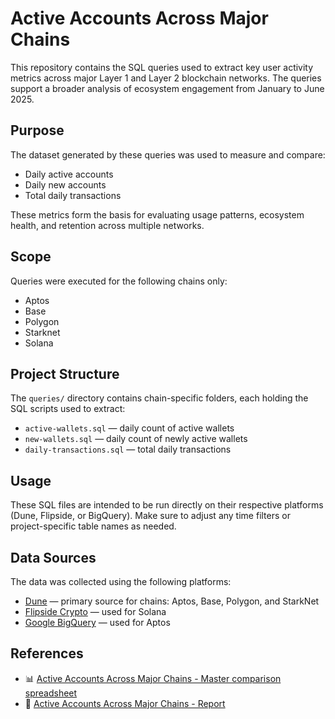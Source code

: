 # Active Accounts Across Major Chains

This repository contains the SQL queries used to extract key user activity metrics across major Layer 1 and Layer 2 blockchain networks. The queries support a broader analysis of ecosystem engagement from January to June 2025.

## Purpose

The dataset generated by these queries was used to measure and compare:

- Daily active accounts
- Daily new accounts
- Total daily transactions

These metrics form the basis for evaluating usage patterns, ecosystem health, and retention across multiple networks.

## Scope

Queries were executed for the following chains only:

- Aptos
- Base
- Polygon
- Starknet
- Solana

## Project Structure

The `queries/` directory contains chain-specific folders, each holding the SQL scripts used to extract:
- `active-wallets.sql` — daily count of active wallets
- `new-wallets.sql` — daily count of newly active wallets
- `daily-transactions.sql` — total daily transactions

## Usage

These SQL files are intended to be run directly on their respective platforms (Dune, Flipside, or BigQuery). Make sure to adjust any time filters or project-specific table names as needed.

## Data Sources

The data was collected using the following platforms:

- [Dune](https://dune.com/) — primary source for chains: Aptos, Base, Polygon, and StarkNet  
- [Flipside Crypto](https://flipsidecrypto.xyz/) — used for Solana  
- [Google BigQuery](https://cloud.google.com/bigquery) — used for Aptos

## References

- 📊 [Active Accounts Across Major Chains - Master comparison spreadsheet](https://docs.google.com/spreadsheets/d/188fzijYFF4JYkX2xxuGGCFnN-HuhqVHFJ224zZRs1W0)
- 📄 [Active Accounts Across Major Chains - Report](https://docs.google.com/document/d/1ZtByf-cyq2LurWtTlluhMlRxH0GKZ9amBYg9bkj-1Nc)
